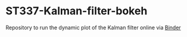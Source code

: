# ST337-Kalman-filter-bokeh
Repository to run the dynamic plot of the Kalman filter online via [Binder](https://mybinder.org/v2/gh/jhoussineau/st337-bokeh/main?urlpath=/proxy/5006/bokeh-app)
